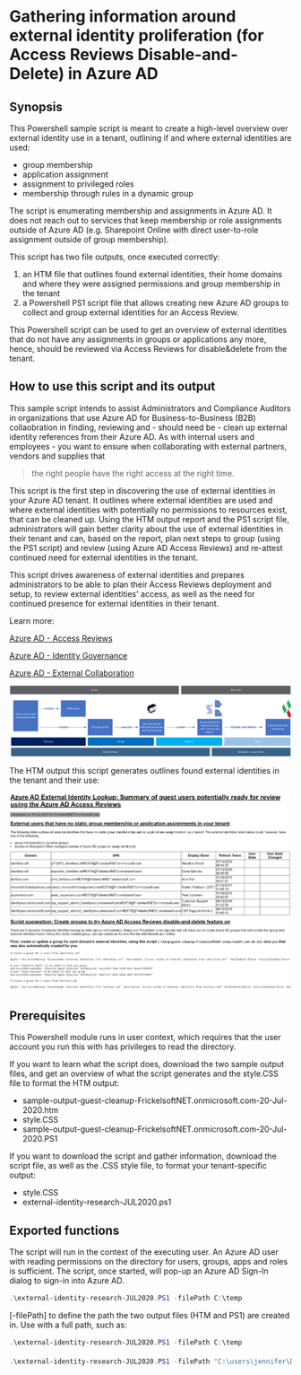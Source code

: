 # Gathering information around external identity proliferation (for Access Reviews Disable-and-Delete) in Azure AD
## Synopsis

This Powershell sample script is meant to create a high-level overview over external identity use in a tenant, outlining if and where external identities are used:
* group membership
* application assignment
* assignment to privileged roles
* membership through rules in a dynamic group

The script is enumerating membership and assignments in Azure AD. It does not reach out to services that keep membership or role assignments outside of Azure AD (e.g. Sharepoint Online with direct user-to-role assignment outside of group membership).

This script has two file outputs, once executed correctly:
1. an HTM file that outlines found external identities, their home domains and where they were assigned permissions and group membership in the tenant
2. a Powershell PS1 script file that allows creating new Azure AD groups to collect and group external identities for an Access Review.

This Powershell script can be used to get an overview of external identities that do not have any assignments in groups or applications any more, hence, should be reviewed via Access Reviews for disable&delete from the tenant.

## How to use this script and its output

This sample script intends to assist Administrators and Compliance Auditors in organizations that use Azure AD for Business-to-Business (B2B) collaobration in finding, reviewing and - should need be - clean up external identity references from their Azure AD. As with internal users and employees - you want to ensure when collaborating with external partners, vendors and supplies that 

> the right people have the right access at the right time.

This script is the first step in discovering the use of external identities in your Azure AD tenant. It outlines where external identities are used and where external identities with potentially no permissions to resources exist, that can be cleaned up. Using the HTM output report and the PS1 script file, administrators will gain better clarity about the use of external identities in their tenant and can, based on the report, plan next steps to group (using the PS1 script) and review (using Azure AD Access Reviews) and re-attest continued need for external identities in the tenant.

This script drives awareness of external identities and prepares administrators to be able to plan their Access Reviews deployment and setup, to review external identities' access, as well as the need for continued presence for external identities in their tenant.

Learn more:

[Azure AD - Access Reviews](https://docs.microsoft.com/en-us/azure/active-directory/governance/access-reviews-overview)

[Azure AD - Identity Governance](https://docs.microsoft.com/en-us/azure/active-directory/governance/identity-governance-overview)

[Azure AD - External Collaboration](https://docs.microsoft.com/en-us/azure/active-directory/b2b/what-is-b2b)


![How we suggest you use this script](./screenshots/ExternalIdentityUse.png)

The HTM output this script generates outlines found external identities in the tenant and their use:

![The HTM output file generated from the script](./screenshots/HTM-output.png)


## Prerequisites
This Powershell module runs in user context, which requires that the user account you run this with has privileges to read the directory. 

If you want to learn what the script does, download the two sample output files, and get an overview of what the script generates and the style.CSS file to format the HTM output:
* sample-output-guest-cleanup-FrickelsoftNET.onmicrosoft.com-20-Jul-2020.htm
* style.CSS
* sample-output-guest-cleanup-FrickelsoftNET.onmicrosoft.com-20-Jul-2020.PS1

If you want to download the script and gather information, download the script file, as well as the .CSS style file, to format your tenant-specific output:
* style.CSS
* external-identity-research-JUL2020.ps1

## Exported functions
The script will run in the context of the executing user. An Azure AD user with reading permissions on the directory for users, groups, apps and roles is sufficient. The script, once started, will pop-up an Azure AD Sign-In dialog to sign-in into Azure AD.
```Powershell
.\external-identity-research-JUL2020.PS1 -filePath C:\temp
```


[-filePath] to define the path the two output files (HTM and PS1) are created in. Use with a full path, such as:

```Powershell
.\external-identity-research-JUL2020.PS1 -filePath C:\temp

.\external-identity-research-JUL2020.PS1 -filePath "C:\users\jennifer\Downloads\script files"
```



